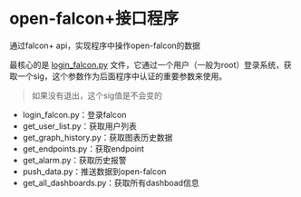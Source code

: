 # open-falcon+接口程序

通过falcon+ api，实现程序中操作open-falcon的数据



最核心的是 [login_falcon.py](https://github.com/liyongzhezz/LinuxJourney/blob/master/python%E7%A8%8B%E5%BA%8F%E5%B7%A5%E5%85%B7/open-falcon%E6%8E%A5%E5%8F%A3%E7%A8%8B%E5%BA%8F/%E7%99%BB%E5%BD%95%E7%9B%B8%E5%85%B3.md#%E7%99%BB%E5%BD%95open-falcon) 文件，它通过一个用户（一般为root）登录系统，获取一个sig，这个参数作为后面程序中认证的重要参数来使用。

> 如果没有退出，这个sig值是不会变的



- login_falcon.py：登录falcon
- get_user_list.py：获取用户列表
- get_graph_history.py：获取图表历史数据
- get_endpoints.py：获取endpoint
- get_alarm.py：获取历史报警
- push_data.py：推送数据到open-falcon
- get_all_dashboards.py：获取所有dashboad信息